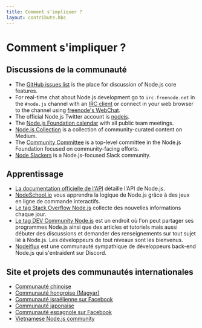 ```yaml
---
title: Comment s'impliquer ?
layout: contribute.hbs
---
```


# Comment s'impliquer ?

## Discussions de la communauté

* The [GitHub issues list](https://github.com/nodejs/node/issues) is the place for discussion of Node.js core features.
* For real-time chat about Node.js development go to `irc.freenode.net` in the `#node.js` channel with an [IRC client](https://en.wikipedia.org/wiki/Comparison_of_Internet_Relay_Chat_clients) or connect in your web browser to the channel using [freenode's WebChat](https://webchat.freenode.net/#node.js).
* The official Node.js Twitter account is [nodejs](https://twitter.com/nodejs).
* The [Node.js Foundation calendar](https://nodejs.org/calendar) with all public team meetings.
* [Node.js Collection](https://medium.com/the-node-js-collection) is a collection of community-curated content on Medium.
* The [Community Committee](https://github.com/nodejs/community-committee) is a top-level committee in the Node.js Foundation focused on community-facing efforts.
* [Node Slackers](https://www.nodeslackers.com/) is a Node.js-focused Slack community.

## Apprentissage

* [La documentation officielle de l'API](https://nodejs.org/api/) détaille l'API de Node.js.
* [NodeSchool.io](https://nodeschool.io/) vous apprendra la logique de Node.js grâce à des jeux en ligne de commande interactifs.
* [Le tag Stack Overflow Node.js](https://stackoverflow.com/questions/tagged/node.js) collecte des nouvelles informations chaque jour.
* [Le tag DEV Community Node.js](https://dev.to/t/node) est un endroit où l'on peut partager ses programmes Node.js ainsi que des articles et tutoriels mais aussi débuter des discussions et demander des renseignements sur tout sujet lié à Node.js. Les développeurs de tout niveaux sont les bienvenus.
* [Nodeiflux](https://discordapp.com/invite/vUsrbjd) est une communauté sympathique de développeurs back-end Node.js qui s'entraident sur Discord.

## Site et projets des communautés internationales

* [Communauté chinoise](https://cnodejs.org/)
* [Communauté hongroise (Magyar)](https://nodehun.blogspot.com/)
* [Communauté israélienne sur Facebook](https://www.facebook.com/groups/node.il/)
* [Communauté japonaise](https://nodejs.jp/)
* [Communauté espagnole sur Facebook](https://www.facebook.com/groups/node.es/)
* [Vietnamese Node.js community](https://www.facebook.com/nodejs.vn/)

